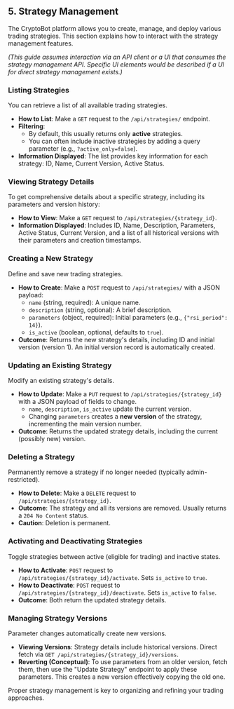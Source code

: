 ## 5. Strategy Management

The CryptoBot platform allows you to create, manage, and deploy various trading strategies. This section explains how to interact with the strategy management features.

*(This guide assumes interaction via an API client or a UI that consumes the strategy management API. Specific UI elements would be described if a UI for direct strategy management exists.)*

### Listing Strategies

You can retrieve a list of all available trading strategies.

*   **How to List**: Make a `GET` request to the `/api/strategies/` endpoint.
*   **Filtering**:
    *   By default, this usually returns only **active** strategies.
    *   You can often include inactive strategies by adding a query parameter (e.g., `?active_only=false`).
*   **Information Displayed**: The list provides key information for each strategy: ID, Name, Current Version, Active Status.

### Viewing Strategy Details

To get comprehensive details about a specific strategy, including its parameters and version history:

*   **How to View**: Make a `GET` request to `/api/strategies/{strategy_id}`.
*   **Information Displayed**: Includes ID, Name, Description, Parameters, Active Status, Current Version, and a list of all historical versions with their parameters and creation timestamps.

### Creating a New Strategy

Define and save new trading strategies.

*   **How to Create**: Make a `POST` request to `/api/strategies/` with a JSON payload:
    *   `name` (string, required): A unique name.
    *   `description` (string, optional): A brief description.
    *   `parameters` (object, required): Initial parameters (e.g., `{"rsi_period": 14}`).
    *   `is_active` (boolean, optional, defaults to `true`).
*   **Outcome**: Returns the new strategy's details, including ID and initial version (version 1). An initial version record is automatically created.

### Updating an Existing Strategy

Modify an existing strategy's details.

*   **How to Update**: Make a `PUT` request to `/api/strategies/{strategy_id}` with a JSON payload of fields to change.
    *   `name`, `description`, `is_active` update the current version.
    *   Changing `parameters` creates a **new version** of the strategy, incrementing the main version number.
*   **Outcome**: Returns the updated strategy details, including the current (possibly new) version.

### Deleting a Strategy

Permanently remove a strategy if no longer needed (typically admin-restricted).

*   **How to Delete**: Make a `DELETE` request to `/api/strategies/{strategy_id}`.
*   **Outcome**: The strategy and all its versions are removed. Usually returns a `204 No Content` status.
*   **Caution**: Deletion is permanent.

### Activating and Deactivating Strategies

Toggle strategies between active (eligible for trading) and inactive states.

*   **How to Activate**: `POST` request to `/api/strategies/{strategy_id}/activate`. Sets `is_active` to `true`.
*   **How to Deactivate**: `POST` request to `/api/strategies/{strategy_id}/deactivate`. Sets `is_active` to `false`.
*   **Outcome**: Both return the updated strategy details.

### Managing Strategy Versions

Parameter changes automatically create new versions.

*   **Viewing Versions**: Strategy details include historical versions. Direct fetch via `GET /api/strategies/{strategy_id}/versions`.
*   **Reverting (Conceptual)**: To use parameters from an older version, fetch them, then use the "Update Strategy" endpoint to apply these parameters. This creates a new version effectively copying the old one.

Proper strategy management is key to organizing and refining your trading approaches.